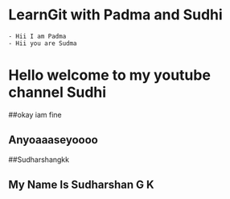 # LearnGit with Padma and Sudhi
	- Hii I am Padma
	- Hii you are Sudma
# Hello welcome to my youtube channel Sudhi
##okay iam fine
## Anyoaaaseyoooo
##Sudharshangkk
## My Name Is Sudharshan G K